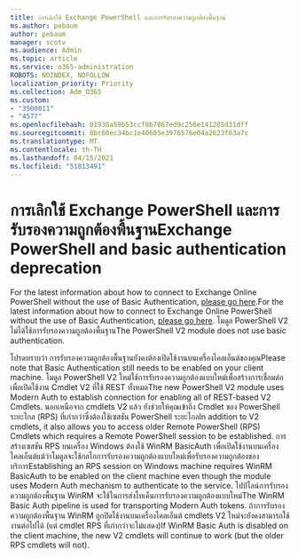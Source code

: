```yaml
---
title: การเลิกใช้ Exchange PowerShell และการรับรองความถูกต้องพื้นฐาน
ms.author: pebaum
author: pebaum
manager: scotv
ms.audience: Admin
ms.topic: article
ms.service: o365-administration
ROBOTS: NOINDEX, NOFOLLOW
localization_priority: Priority
ms.collection: Adm_O365
ms.custom:
- "3500011"
- "4577"
ms.openlocfilehash: 01938a59b53ccf8b7867ed9c256e141205d31dff
ms.sourcegitcommit: 8bc60ec34bc1e40685e3976576e04a2623f63a7c
ms.translationtype: MT
ms.contentlocale: th-TH
ms.lasthandoff: 04/15/2021
ms.locfileid: "51813491"
---
```

# <a name="exchange-powershell-and-basic-authentication-deprecation"></a><span data-ttu-id="1314d-102">การเลิกใช้ Exchange PowerShell และการรับรองความถูกต้องพื้นฐาน</span><span class="sxs-lookup"><span data-stu-id="1314d-102">Exchange PowerShell and basic authentication deprecation</span></span>

<span data-ttu-id="1314d-103">For the latest information about how to connect to Exchange Online PowerShell without the use of Basic Authentication, [please go here](https://aka.ms/exops-docs).</span><span class="sxs-lookup"><span data-stu-id="1314d-103">For the latest information about how to connect to Exchange Online PowerShell without the use of Basic Authentication, [please go here](https://aka.ms/exops-docs).</span></span> <span data-ttu-id="1314d-104">โมดูล PowerShell V2 ไม่ได้ใช้การรับรองความถูกต้องพื้นฐาน</span><span class="sxs-lookup"><span data-stu-id="1314d-104">The PowerShell V2 module does not use basic authentication.</span></span>

<span data-ttu-id="1314d-105">โปรดทราบว่า การรับรองความถูกต้องพื้นฐานยังคงต้องเปิดใช้งานบนเครื่องไคลเอ็นต์ของคุณ</span><span class="sxs-lookup"><span data-stu-id="1314d-105">Please note that Basic Authentication still needs to be enabled on your client machine.</span></span>
<span data-ttu-id="1314d-106">โมดูล PowerShell V2 ใหม่ใช้การรับรองความถูกต้องแบบใหม่เพื่อสร้างการเชื่อมต่อเพื่อเปิดใช้งาน Cmdlet V2 ที่ใช้ REST ทั้งหมด</span><span class="sxs-lookup"><span data-stu-id="1314d-106">The new PowerShell V2 module uses Modern Auth to establish connection for enabling all of REST-based V2 Cmdlets.</span></span> <span data-ttu-id="1314d-107">นอกเหนือจาก cmdlets V2 แล้ว ยังช่วยให้คุณเข้าถึง Cmdlet ของ PowerShell ระยะไกล (RPS) ที่เก่ากว่าซึ่งต้องใช้เซสชัน PowerShell ระยะไกล</span><span class="sxs-lookup"><span data-stu-id="1314d-107">In addition to V2 cmdlets, it also allows you to access older Remote PowerShell (RPS) Cmdlets which requires a Remote PowerShell session to be established.</span></span> <span data-ttu-id="1314d-108">การสร้างเซสชัน RPS บนเครื่อง Windows ต้องใช้ WinRM BasicAuth เพื่อเปิดใช้งานบนเครื่องไคลเอ็นต์แม้ว่าโมดูลจะใช้กลไกการรับรองความถูกต้องแบบใหม่เพื่อรับรองความถูกต้องของบริการ</span><span class="sxs-lookup"><span data-stu-id="1314d-108">Establishing an RPS session on Windows machine requires WinRM BasicAuth to be enabled on the client machine even though the module uses Modern Auth mechanism to authenticate to the service.</span></span> <span data-ttu-id="1314d-109">ไปป์ไลน์การรับรองความถูกต้องพื้นฐาน WinRM จะใช้ในการส่งโทเค็นการรับรองความถูกต้องแบบใหม่</span><span class="sxs-lookup"><span data-stu-id="1314d-109">The WinRM Basic Auth pipeline is used for transporting Modern Auth tokens.</span></span> <span data-ttu-id="1314d-110">ถ้าการรับรองความถูกต้องพื้นฐาน WinRM ถูกปิดใช้งานบนเครื่องไคลเอ็นต์ cmdlets V2 ใหม่จะยังคงสามารถใช้งานต่อไปได้ (แต่ cmdlet RPS ที่เก่ากว่าจะไม่แสดง)</span><span class="sxs-lookup"><span data-stu-id="1314d-110">If WinRM Basic Auth is disabled on the client machine, the new V2 cmdlets will continue to work (but the older RPS cmdlets will not).</span></span>
